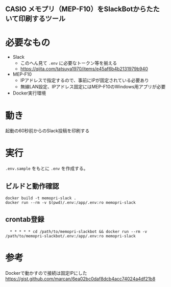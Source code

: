 CASIO メモプリ（MEP-F10）をSlackBotからたたいて印刷するツール
----

# 必要なもの

- Slack
    - このへん見て `.env` に必要なトークン等を揃える
    - https://qiita.com/tatsuya1970/items/e45af6b4b2131979b940
- MEP-F10
    - IPアドレスで指定するので、事前にIPが固定されている必要あり
    - 無線LAN設定、IPアドレス固定にはMEP-F10のWindows用アプリが必要
- Docker実行環境

# 動き
起動の60秒前からのSlack投稿を印刷する

# 実行

`.env.sample` をもとに `.env` を作成する。

## ビルドと動作確認

```
docker build -t memopri-slack .
docker run --rm -v $(pwd)/.env:/app/.env:ro memopri-slack
```

## crontab登録
```
  * * * * * cd /path/to/memopri-slackbot && docker run --rm -v /path/to/memopri-slackbot/.env:/app/.env:ro memopri-slack
```


# 参考
Dockerで動かすので接続は固定IPにした
https://gist.github.com/marcan/6ea02bc0daf8dcb4acc74024a4df21b8